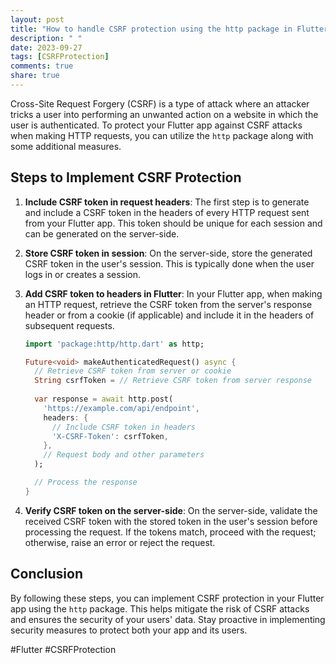 ```yaml
---
layout: post
title: "How to handle CSRF protection using the http package in Flutter?"
description: " "
date: 2023-09-27
tags: [CSRFProtection]
comments: true
share: true
---
```


Cross-Site Request Forgery (CSRF) is a type of attack where an attacker tricks a user into performing an unwanted action on a website in which the user is authenticated. To protect your Flutter app against CSRF attacks when making HTTP requests, you can utilize the `http` package along with some additional measures. 

## Steps to Implement CSRF Protection

1. **Include CSRF token in request headers**: The first step is to generate and include a CSRF token in the headers of every HTTP request sent from your Flutter app. This token should be unique for each session and can be generated on the server-side. 

2. **Store CSRF token in session**: On the server-side, store the generated CSRF token in the user's session. This is typically done when the user logs in or creates a session.

3. **Add CSRF token to headers in Flutter**: In your Flutter app, when making an HTTP request, retrieve the CSRF token from the server's response header or from a cookie (if applicable) and include it in the headers of subsequent requests.

    ```dart
    import 'package:http/http.dart' as http;

    Future<void> makeAuthenticatedRequest() async {
      // Retrieve CSRF token from server or cookie
      String csrfToken = // Retrieve CSRF token from server response
      
      var response = await http.post(
        'https://example.com/api/endpoint',
        headers: {
          // Include CSRF token in headers
          'X-CSRF-Token': csrfToken,
        },
        // Request body and other parameters
      );

      // Process the response
    }
    ```

4. **Verify CSRF token on the server-side**: On the server-side, validate the received CSRF token with the stored token in the user's session before processing the request. If the tokens match, proceed with the request; otherwise, raise an error or reject the request.

## Conclusion

By following these steps, you can implement CSRF protection in your Flutter app using the `http` package. This helps mitigate the risk of CSRF attacks and ensures the security of your users' data. Stay proactive in implementing security measures to protect both your app and its users.

#Flutter #CSRFProtection